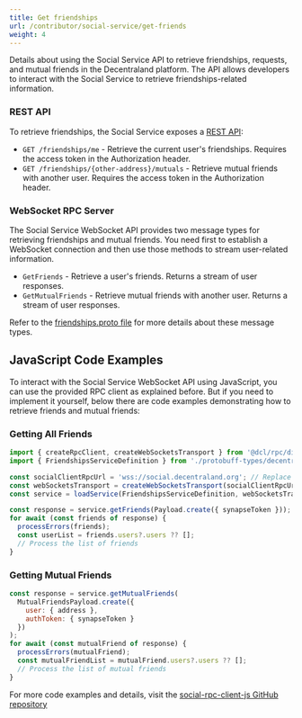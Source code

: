 ```yaml
---
title: Get friendships
url: /contributor/social-service/get-friends
weight: 4
---
```


Details about using the Social Service API to retrieve friendships, requests, and mutual friends in the Decentraland platform. The API allows developers to interact with the Social Service to retrieve friendships-related information.

### REST API

To retrieve friendships, the Social Service exposes a [REST API](https://social-service-api-specs.pages.dev/):

- `GET /friendships/me` - Retrieve the current user's friendships. Requires the access token in the Authorization header.
- `GET /friendships/{other-address}/mutuals` - Retrieve mutual friends with another user. Requires the access token in the Authorization header.

### WebSocket RPC Server

The Social Service WebSocket API provides two message types for retrieving friendships and mutual friends. You need first to establish a WebSocket connection and then use those methods to stream user-related information.

- `GetFriends` - Retrieve a user's friends. Returns a stream of user responses.
- `GetMutualFriends` - Retrieve mutual friends with another user. Returns a stream of user responses.

Refer to the [friendships.proto file](https://github.com/decentraland/protocol/blob/main/proto/decentraland/social/friendships/friendships.proto#L7) for more details about these message types.

## JavaScript Code Examples

To interact with the Social Service WebSocket API using JavaScript, you can use the provided RPC client as explained before. But if you need to implement it yourself, below there are code examples demonstrating how to retrieve friends and mutual friends:

### Getting All Friends

```javascript
import { createRpcClient, createWebSocketsTransport } from '@dcl/rpc/dist/client';
import { FriendshipsServiceDefinition } from './protobuff-types/decentraland/social/friendships/friendships.gen';

const socialClientRpcUrl = 'wss://social.decentraland.org'; // Replace with the actual URL
const webSocketsTransport = createWebSocketsTransport(socialClientRpcUrl);
const service = loadService(FriendshipsServiceDefinition, webSocketsTransport);

const response = service.getFriends(Payload.create({ synapseToken }));
for await (const friends of response) {
  processErrors(friends);
  const userList = friends.users?.users ?? [];
  // Process the list of friends
}
```

### Getting Mutual Friends

```javascript
const response = service.getMutualFriends(
  MutualFriendsPayload.create({
    user: { address }, 
    authToken: { synapseToken }
  })
);
for await (const mutualFriend of response) {
  processErrors(mutualFriend);
  const mutualFriendList = mutualFriend.users?.users ?? [];
  // Process the list of mutual friends
}
```

For more code examples and details, visit the [social-rpc-client-js GitHub repository](https://github.com/decentraland/social-rpc-client-js)